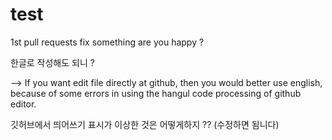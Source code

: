 # test
1st pull requests
fix something
are you happy ?



한글로 작성해도 되니 ?

--> If you want edit file directly at github, 
    then you would better use english, 
    because of some errors in using the hangul code processing of github editor.


깃허브에서 띄어쓰기 표시가 이상한 것은 어떻게하지 ?? (수정하면 됨니다)

